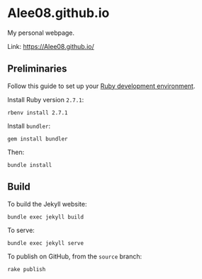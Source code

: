 # Alee08.github.io

My personal webpage.

Link: https://Alee08.github.io/


## Preliminaries

Follow this guide to set up your [Ruby development environment](https://cloud.google.com/ruby/docs/setup#linux-instructions).

Install Ruby version `2.7.1`:
```
rbenv install 2.7.1
```

Install `bundler`:

```
gem install bundler
```

Then:

```
bundle install
```

## Build

To build the Jekyll website:

```
bundle exec jekyll build
```

To serve:

```
bundle exec jekyll serve
```

To publish on GitHub, from the `source` branch:
```
rake publish
```
